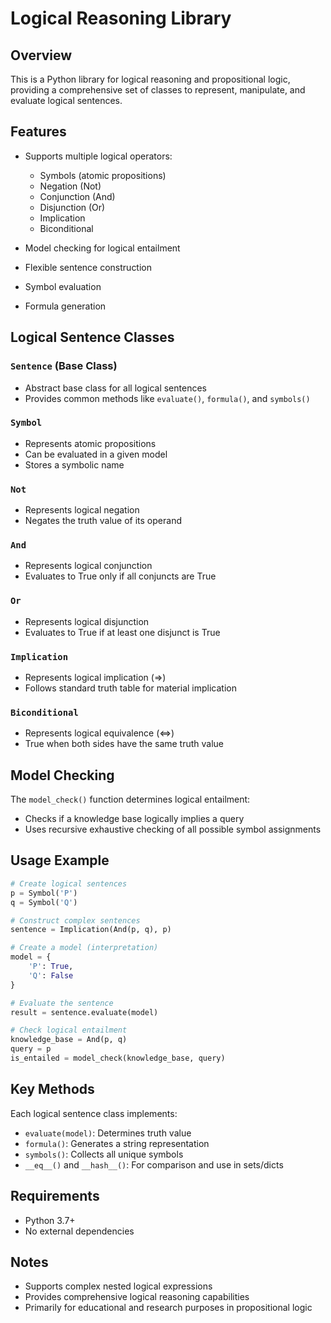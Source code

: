 # Logical Reasoning Library

## Overview

This is a Python library for logical reasoning and propositional logic, providing a comprehensive set of classes to represent, manipulate, and evaluate logical sentences.

## Features

- Supports multiple logical operators:
  - Symbols (atomic propositions)
  - Negation (Not)
  - Conjunction (And)
  - Disjunction (Or)
  - Implication 
  - Biconditional

- Model checking for logical entailment
- Flexible sentence construction
- Symbol evaluation
- Formula generation

## Logical Sentence Classes

### `Sentence` (Base Class)
- Abstract base class for all logical sentences
- Provides common methods like `evaluate()`, `formula()`, and `symbols()`

### `Symbol`
- Represents atomic propositions
- Can be evaluated in a given model
- Stores a symbolic name

### `Not`
- Represents logical negation
- Negates the truth value of its operand

### `And`
- Represents logical conjunction
- Evaluates to True only if all conjuncts are True

### `Or`
- Represents logical disjunction
- Evaluates to True if at least one disjunct is True

### `Implication`
- Represents logical implication (=>)
- Follows standard truth table for material implication

### `Biconditional`
- Represents logical equivalence (<=>)
- True when both sides have the same truth value

## Model Checking

The `model_check()` function determines logical entailment:
- Checks if a knowledge base logically implies a query
- Uses recursive exhaustive checking of all possible symbol assignments

## Usage Example

```python
# Create logical sentences
p = Symbol('P')
q = Symbol('Q')

# Construct complex sentences
sentence = Implication(And(p, q), p)

# Create a model (interpretation)
model = {
    'P': True,
    'Q': False
}

# Evaluate the sentence
result = sentence.evaluate(model)

# Check logical entailment
knowledge_base = And(p, q)
query = p
is_entailed = model_check(knowledge_base, query)
```

## Key Methods

Each logical sentence class implements:
- `evaluate(model)`: Determines truth value
- `formula()`: Generates a string representation
- `symbols()`: Collects all unique symbols
- `__eq__()` and `__hash__()`: For comparison and use in sets/dicts

## Requirements
- Python 3.7+
- No external dependencies

## Notes
- Supports complex nested logical expressions
- Provides comprehensive logical reasoning capabilities
- Primarily for educational and research purposes in propositional logic

